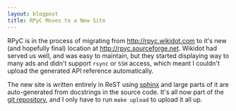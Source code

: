 ```yaml
---
layout: blogpost
title: RPyC Moves to a New Site 
---
```


RPyC is in the process of migrating from <http://rpyc.wikidot.com> to it's new (and hopefully final) 
location at <http://rpyc.sourceforge.net>. Wikidot had served us well, and was easy to maintain, 
but they started displaying way to many ads and didn't support `rsync` or `SSH` access, 
which meant I couldn't upload the generated API reference automatically. 

The new site is written entirely in ReST using [sphinx](http://sphinx.pocoo.org/) and large parts 
of it are auto-generated from docstrings in the source code. It's all now part of the 
[git repository](http://http://github.com/tomerfiliba/rpyc), and I only have to run 
`make upload` to upload it all up.

